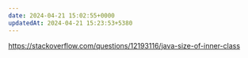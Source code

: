 ```yaml
---
date: 2024-04-21 15:02:55+0000
updatedAt: 2024-04-21 15:23:53+5380
---
```

https://stackoverflow.com/questions/12193116/java-size-of-inner-class